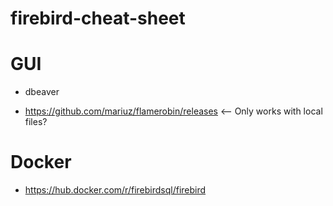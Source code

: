 # firebird-cheat-sheet

# GUI
- dbeaver
  
- https://github.com/mariuz/flamerobin/releases <-- Only works with local files?






# Docker
- https://hub.docker.com/r/firebirdsql/firebird
